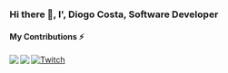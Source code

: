 ### Hi there 👋, I', Diogo Costa, Software Developer



#### My Contributions :zap:
<a href="https://github.com/diogocsbr/github-readme-stats"> 
  <img align="left" src="https://github-readme-stats.vercel.app/api?username=diogocsbr&count_private=true&show_icons=true&theme=dracula" />
</a>
<a href="https://github.com/diogocsbr/github-readme-stats">
  <img align="left" src="https://github-readme-stats.vercel.app/api/top-langs/?username=diogocsbr&theme=dracula" />
</a>

<a href="https://www.twitch.tv/xdidadev" rel="nofollow"><img src="https://camo.githubusercontent.com/bc783a52419e17c85834a69830cc2f5347d6616b542db22f7c808ef3a53fe890/68747470733a2f2f696d672e69636f6e73382e636f6d2f636f6c6f722f33302f3030303030302f7477697463682d2d76312e706e67" alt="Twitch" title="twitch icon without padding" data-canonical-src="https://img.icons8.com/color/30/000000/twitch--v1.png" style="max-width:100%;"></a>

<!--
**diogocsbr/diogocsbr** is a ✨ _special_ ✨ repository because its `README.md` (this file) appears on your GitHub profile.

Here are some ideas to get you started:

- 🔭 I’m currently working on ...
- 🌱 I’m currently learning ...
- 👯 I’m looking to collaborate on ...
- 🤔 I’m looking for help with ...
- 💬 Ask me about ...
- 📫 How to reach me: ...
- 😄 Pronouns: ...
- ⚡ Fun fact: ...

dark, radical, merko, gruvbox, tokyonight, onedark, cobalt, synthwave, highcontrast, dracula


-->
